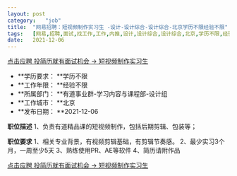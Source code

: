 ```yaml
---
layout:	post
category:	"job"
title:	"网易招聘：短视频制作实习生 -设计-设计综合-设计综合-北京学历不限经验不限"
tags:	[网易,招聘,面试,找工作,工作,内推,设计,设计综合,设计综合,北京,学历不限,经验不限]
date:	2021-12-06
---
```


[点击应聘 投简历就有面试机会 -> 短视频制作实习生 ](http://mobile.bole.netease.com/bole/boleDetail?id=29368&employeeId=346f03c3cda5f04c&key=all)



- **学历要求： **学历不限
- **工作年限： **经验不限
- **所属部门： **有道事业群-学习内容与课程部-设计组
- **工作城市： **北京
- **发布日期： **2021-12-06



**职位描述**
1、负责有道精品课的短视频制作，包括后期剪辑、包装等；




**职位要求**
1、相关专业背景，有视频剪辑基础，有剪辑节奏感。
2、最少实习3个月，一周至少5天
3、熟练使用PR、AE等软件
4、简历请附作品



[点击应聘 投简历就有面试机会 -> 短视频制作实习生 ](http://mobile.bole.netease.com/bole/boleDetail?id=29368&employeeId=346f03c3cda5f04c&key=all)